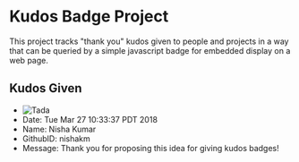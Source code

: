 # Kudos Badge Project

This project tracks "thank you" kudos given to people and projects
in a way that can be queried by a simple javascript badge for
embedded display on a web page.

## Kudos Given

* ![Tada](https://assets-cdn.github.com/images/icons/emoji/unicode/1f389.png)
 * Date: Tue Mar 27 10:33:37 PDT 2018
 * Name: Nisha Kumar
 * GithubID: nishakm
 * Message: Thank you for proposing this idea for giving kudos badges!

